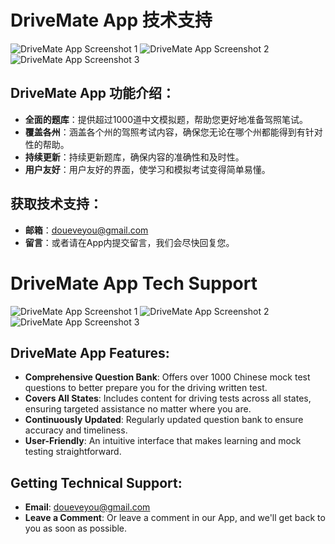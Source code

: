 # DriveMate App 技术支持

![DriveMate App Screenshot 1](URL_TO_YOUR_SCREENSHOT_1)
![DriveMate App Screenshot 2](URL_TO_YOUR_SCREENSHOT_2)
![DriveMate App Screenshot 3](URL_TO_YOUR_SCREENSHOT_3)

## DriveMate App 功能介绍：

- **全面的题库**：提供超过1000道中文模拟题，帮助您更好地准备驾照笔试。
- **覆盖各州**：涵盖各个州的驾照考试内容，确保您无论在哪个州都能得到有针对性的帮助。
- **持续更新**：持续更新题库，确保内容的准确性和及时性。
- **用户友好**：用户友好的界面，使学习和模拟考试变得简单易懂。

## 获取技术支持：

- **邮箱**：[doueveyou@gmail.com](mailto:doueveyou@gmail.com)
- **留言**：或者请在App内提交留言，我们会尽快回复您。


# DriveMate App Tech Support

![DriveMate App Screenshot 1](URL_TO_YOUR_SCREENSHOT_1)
![DriveMate App Screenshot 2](URL_TO_YOUR_SCREENSHOT_2)
![DriveMate App Screenshot 3](URL_TO_YOUR_SCREENSHOT_3)

## DriveMate App Features:

- **Comprehensive Question Bank**: Offers over 1000 Chinese mock test questions to better prepare you for the driving written test.
- **Covers All States**: Includes content for driving tests across all states, ensuring targeted assistance no matter where you are.
- **Continuously Updated**: Regularly updated question bank to ensure accuracy and timeliness.
- **User-Friendly**: An intuitive interface that makes learning and mock testing straightforward.

## Getting Technical Support:

- **Email**: [doueveyou@gmail.com](mailto:doueveyou@gmail.com)
- **Leave a Comment**: Or leave a comment in our App, and we'll get back to you as soon as possible.





